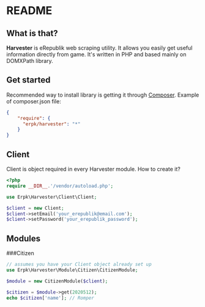 README
=========

What is that?
-------------

**Harvester** is eRepublik web scraping utility. It allows you easily get useful information directly from game.
It's written in PHP and based mainly on DOMXPath library.

Get started
-----------

Recommended way to install library is getting it through [Composer](http://getcomposer.org/).
Example of composer.json file:
```json
{
    "require": {
      "erpk/harvester": "*"
    }
}
```

Client
------

Client is object required in every Harvester module. How to create it?
```php
<?php
require __DIR__.'/vendor/autoload.php';

use Erpk\Harvester\Client\Client;

$client = new Client;
$client->setEmail('your_erepublik@email.com');
$client->setPassword('your_erepublik_password');
```

Modules
-------
###Citizen
```php
// assumes you have your Client object already set up
use Erpk\Harvester\Module\Citizen\CitizenModule;

$module = new CitizenModule($client);

$citizen = $module->get(2020512);
echo $citizen['name']; // Romper
```
